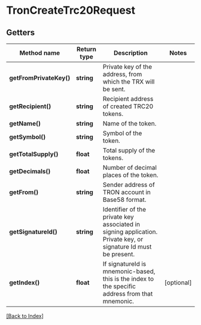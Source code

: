 # TronCreateTrc20Request

## Getters

Method name | Return type | Description | Notes
------------ | ------------- | ------------- | -------------
**getFromPrivateKey()** | **string** | Private key of the address, from which the TRX will be sent. |
**getRecipient()** | **string** | Recipient address of created TRC20 tokens. |
**getName()** | **string** | Name of the token. |
**getSymbol()** | **string** | Symbol of the token. |
**getTotalSupply()** | **float** | Total supply of the tokens. |
**getDecimals()** | **float** | Number of decimal places of the token. |
**getFrom()** | **string** | Sender address of TRON account in Base58 format. |
**getSignatureId()** | **string** | Identifier of the private key associated in signing application. Private key, or signature Id must be present. |
**getIndex()** | **float** | If signatureId is mnemonic-based, this is the index to the specific address from that mnemonic. | [optional]

[[Back to Index]](../index.md)
